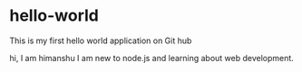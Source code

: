 # hello-world
This is my first hello world application on Git hub

hi, I am himanshu I am new to node.js and learning about web development.
